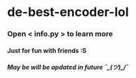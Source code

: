 # de-best-encoder-lol

### Open < info.py > to learn more

#### Just for fun with friends :S

##### May be will be apdated in future ¯\_(ツ)_/¯
